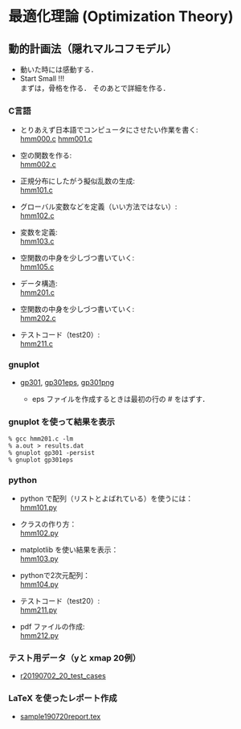 最適化理論 (Optimization Theory) 
============


動的計画法（隠れマルコフモデル）
------

- 動いた時には感動する．
- Start Small !!!  
  まずは，骨格を作る． そのあとで詳細を作る．

### C言語 ###
+ とりあえず日本語でコンピュータにさせたい作業を書く:  
  [hmm000.c](./hmm000.c) 
  [hmm001.c](./hmm001.c) 

+ 空の関数を作る:  
  [hmm002.c](./hmm002.c) 

+ 正規分布にしたがう擬似乱数の生成:  
  [hmm101.c](./hmm101.c) 

+ グローバル変数などを定義（いい方法ではない）:  
  [hmm102.c](./hmm102.c) 
  
+ 変数を定義:  
  [hmm103.c](./hmm103.c) 

+ 空関数の中身を少しづつ書いていく:  
  [hmm105.c](./hmm105.c) 

+ データ構造:  
  [hmm201.c](./hmm201.c) 

+ 空関数の中身を少しづつ書いていく:  
  [hmm202.c](./hmm202.c) 

+ テストコード（test20）:  
  [hmm211.c](./hmm211.c) 


### gnuplot ###
+ [gp301](./gp301), [gp301eps](./gp301eps), [gp301png](./gp301png)

  - eps ファイルを作成するときは最初の行の # をはずす．

### gnuplot を使って結果を表示 ###

    % gcc hmm201.c -lm
    % a.out > results.dat
    % gnuplot gp301 -persist
    % gnuplot gp301eps
    

### python ###

+ python で配列（リストとよばれている）を使うには：  
  [hmm101.py](./hmm101.py) 

+ クラスの作り方：  
  [hmm102.py](./hmm102.py)


+ matplotlib を使い結果を表示：  
  [hmm103.py](./hmm103.py)

+ pythonで2次元配列：  
  [hmm104.py](./hmm104.py)

+ テストコード（test20）:  
  [hmm211.py](./hmm211.py) 

+ pdf ファイルの作成:  
  [hmm212.py](./hmm212.py) 


### テスト用データ（yと xmap 20例）

+ [r20190702_20_test_cases](./r20190702_20_test_cases)


### LaTeX を使ったレポート作成
+ [sample190720report.tex](./sample190720report.tex)

